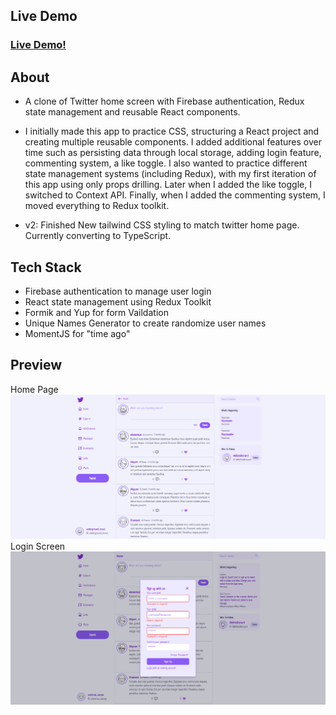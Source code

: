## Live Demo

### [Live Demo!](https://twitterreact.vercel.app/)

## About

- A clone of Twitter home screen with Firebase authentication, Redux state management and reusable React components.

- I initially made this app to practice CSS, structuring a React project and creating multiple reusable components. I added additional features over time such as persisting data through local storage, adding login feature, commenting system, a like toggle. I also wanted to practice different state management systems (including Redux), with my first iteration of this app using only props drilling. Later when I added the like toggle, I switched to Context API. Finally, when I added the commenting system, I moved everything to Redux toolkit.

- v2: Finished New tailwind CSS styling to match twitter home page. Currently converting to TypeScript.

## Tech Stack

- Firebase authentication to manage user login
- React state management using Redux Toolkit
- Formik and Yup for form Vaildation
- Unique Names Generator to create randomize user names
- MomentJS for "time ago"

## Preview

Home Page
!["twitter react"](https://github.com/WebDevBernard/Portfolio/blob/main/public/docs/twitter.png)
Login Screen
!["twitter yup"](https://github.com/WebDevBernard/Portfolio/blob/main/public/docs/twitteryup.png)
